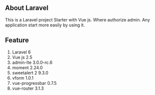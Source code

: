 
## About Laravel

This is a Laravel project Starter with Vue js. Where authorize admin. Any application start more easily by using it.

## Feature 

1. Laravel 6
2. Vue js 2.5
3. admin-lte 3.0.0-rc.6
4. moment 2.24.0
5. sweetalert 2 9.3.0
6. vform 1.0.1
7. vue-progressbar 0.7.5
8. vue-router 3.1.3




